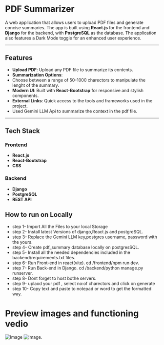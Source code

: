 # PDF Summarizer

A web application that allows users to upload PDF files and generate concise summaries. The app is built using **React.js** for the frontend and **Django** for the backend, with **PostgreSQL** as the database. The application also features a Dark Mode toggle for an enhanced user experience.

---

## Features

- **Upload PDF**: Upload any PDF file to summarize its contents.
- **Summarization Options**:
- Choose between a range of 50-1000 charectors to manipulate the lenght of the summary.
- **Modern UI**: Built with **React-Bootstrap** for responsive and stylish components.
- **External Links**: Quick access to the tools and frameworks used in the project.
- Used Gemini LLM Api to summarize the context in the pdf file.

---

## Tech Stack

### Frontend
- **React.js**
- **React-Bootstrap**
- **CSS**

### Backend
- **Django**
- **PostgreSQL**
- **REST API**

## How to run on Locally
- step 1- Import All the Files to your local Storage
- step 2- Install latest Versions of django,React.js and postgreSQL.
- step 3- Replace the Gemini LLM key,postgres username, password with the yours.
- step 4- Create pdf_summary database locally on postgresSQL.
- step 5- Install all the needed dependencies included in the backend/requirements.txt files.
- step 6- Run Front-end in react(vite). cd /frontend/npm run dev.
- step 7- Run Back-end in Django. cd /backend/python manage.py runserver.
- step 8- Dont forget to host bothe servers.
- step 9- uplaod your pdf , select no:of charectors and click on generate
- step 10- Copy text and paste to notepad or word to get the formatted way.
 
# Preview images and functioning vedio
 ![Image](https://github.com/user-attachments/assets/28e5e903-6d6a-4a93-9db2-183a03a3284e)
 ![Image](https://github.com/user-attachments/assets/3e910466-319c-4cca-ac7d-e16f70827e57).
 
